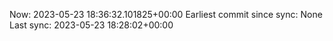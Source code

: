 Now: 2023-05-23 18:36:32.101825+00:00 Earliest commit since sync: None Last sync: 2023-05-23 18:28:02+00:00
